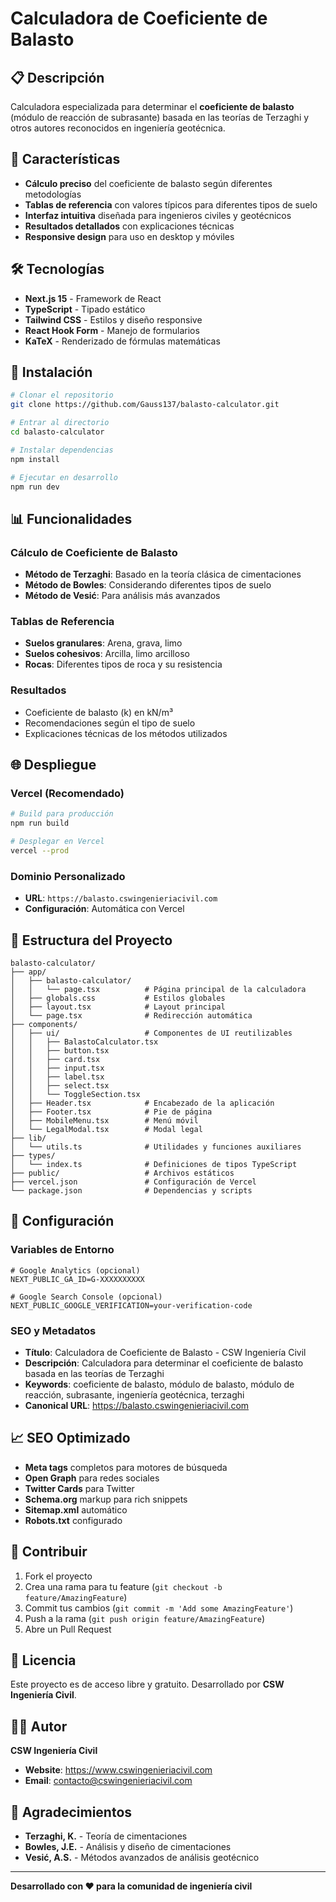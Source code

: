 # Calculadora de Coeficiente de Balasto

## 📋 Descripción

Calculadora especializada para determinar el **coeficiente de balasto** (módulo de reacción de subrasante) basada en las teorías de Terzaghi y otros autores reconocidos en ingeniería geotécnica.

## 🎯 Características

- **Cálculo preciso** del coeficiente de balasto según diferentes metodologías
- **Tablas de referencia** con valores típicos para diferentes tipos de suelo
- **Interfaz intuitiva** diseñada para ingenieros civiles y geotécnicos
- **Resultados detallados** con explicaciones técnicas
- **Responsive design** para uso en desktop y móviles

## 🛠️ Tecnologías

- **Next.js 15** - Framework de React
- **TypeScript** - Tipado estático
- **Tailwind CSS** - Estilos y diseño responsive
- **React Hook Form** - Manejo de formularios
- **KaTeX** - Renderizado de fórmulas matemáticas

## 🚀 Instalación

```bash
# Clonar el repositorio
git clone https://github.com/Gauss137/balasto-calculator.git

# Entrar al directorio
cd balasto-calculator

# Instalar dependencias
npm install

# Ejecutar en desarrollo
npm run dev
```

## 📊 Funcionalidades

### Cálculo de Coeficiente de Balasto
- **Método de Terzaghi**: Basado en la teoría clásica de cimentaciones
- **Método de Bowles**: Considerando diferentes tipos de suelo
- **Método de Vesić**: Para análisis más avanzados

### Tablas de Referencia
- **Suelos granulares**: Arena, grava, limo
- **Suelos cohesivos**: Arcilla, limo arcilloso
- **Rocas**: Diferentes tipos de roca y su resistencia

### Resultados
- Coeficiente de balasto (k) en kN/m³
- Recomendaciones según el tipo de suelo
- Explicaciones técnicas de los métodos utilizados

## 🌐 Despliegue

### Vercel (Recomendado)
```bash
# Build para producción
npm run build

# Desplegar en Vercel
vercel --prod
```

### Dominio Personalizado
- **URL**: `https://balasto.cswingenieriacivil.com`
- **Configuración**: Automática con Vercel

## 📁 Estructura del Proyecto

```
balasto-calculator/
├── app/
│   ├── balasto-calculator/
│   │   └── page.tsx          # Página principal de la calculadora
│   ├── globals.css           # Estilos globales
│   ├── layout.tsx            # Layout principal
│   └── page.tsx              # Redirección automática
├── components/
│   ├── ui/                   # Componentes de UI reutilizables
│   │   ├── BalastoCalculator.tsx
│   │   ├── button.tsx
│   │   ├── card.tsx
│   │   ├── input.tsx
│   │   ├── label.tsx
│   │   ├── select.tsx
│   │   └── ToggleSection.tsx
│   ├── Header.tsx            # Encabezado de la aplicación
│   ├── Footer.tsx            # Pie de página
│   ├── MobileMenu.tsx        # Menú móvil
│   └── LegalModal.tsx        # Modal legal
├── lib/
│   └── utils.ts              # Utilidades y funciones auxiliares
├── types/
│   └── index.ts              # Definiciones de tipos TypeScript
├── public/                   # Archivos estáticos
├── vercel.json               # Configuración de Vercel
└── package.json              # Dependencias y scripts
```

## 🔧 Configuración

### Variables de Entorno
```env
# Google Analytics (opcional)
NEXT_PUBLIC_GA_ID=G-XXXXXXXXXX

# Google Search Console (opcional)
NEXT_PUBLIC_GOOGLE_VERIFICATION=your-verification-code
```

### SEO y Metadatos
- **Título**: Calculadora de Coeficiente de Balasto - CSW Ingeniería Civil
- **Descripción**: Calculadora para determinar el coeficiente de balasto basada en las teorías de Terzaghi
- **Keywords**: coeficiente de balasto, módulo de balasto, módulo de reacción, subrasante, ingeniería geotécnica, terzaghi
- **Canonical URL**: https://balasto.cswingenieriacivil.com

## 📈 SEO Optimizado

- **Meta tags** completos para motores de búsqueda
- **Open Graph** para redes sociales
- **Twitter Cards** para Twitter
- **Schema.org** markup para rich snippets
- **Sitemap.xml** automático
- **Robots.txt** configurado

## 🤝 Contribuir

1. Fork el proyecto
2. Crea una rama para tu feature (`git checkout -b feature/AmazingFeature`)
3. Commit tus cambios (`git commit -m 'Add some AmazingFeature'`)
4. Push a la rama (`git push origin feature/AmazingFeature`)
5. Abre un Pull Request

## 📄 Licencia

Este proyecto es de acceso libre y gratuito. Desarrollado por **CSW Ingeniería Civil**.

## 👨‍💻 Autor

**CSW Ingeniería Civil**
- **Website**: https://www.cswingenieriacivil.com
- **Email**: contacto@cswingenieriacivil.com

## 🙏 Agradecimientos

- **Terzaghi, K.** - Teoría de cimentaciones
- **Bowles, J.E.** - Análisis y diseño de cimentaciones
- **Vesić, A.S.** - Métodos avanzados de análisis geotécnico

---

**Desarrollado con ❤️ para la comunidad de ingeniería civil** 